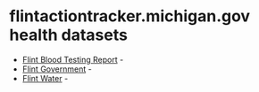 # flintactiontracker.michigan.gov health datasets
* [Flint Blood Testing Report](https://flintactiontracker.michigan.gov/d/cadw-p2ei) - 
* [Flint Government](https://flintactiontracker.michigan.gov/d/ri5u-6trc) - 
* [Flint Water](https://flintactiontracker.michigan.gov/d/d75c-y3x6) - 
